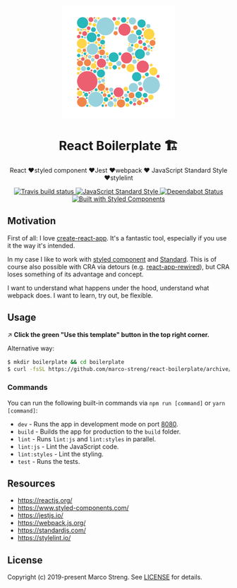 <p align="center">
  <img src="https://raw.githubusercontent.com/marco-streng/react-boilerplate/master/logo.png" width="256" alt="Dashboard">
</p>

<h1 align="center">
   React Boilerplate 🏗
</h1>

<p align="center">
  React ❤️styled component ❤️Jest ❤️webpack ❤️ JavaScript Standard Style ❤️stylelint
</p>

<p align="center">
  <a href="https://travis-ci.org">
    <img alt="Travis build status" src="https://api.travis-ci.org/marco-streng/react-boilerplate.svg?branch=master">
  </a>
  <a href="https://standardjs.com">
    <img alt="JavaScript Standard Style" src="https://img.shields.io/badge/code_style-standard-brightgreen.svg">
  </a>
  <a href="https://dependabot.com">
    <img alt="Dependabot Status" src="https://api.dependabot.com/badges/status?host=github&repo=marco-streng/react-boilerplate">
  </a>
  <a href="https://www.styled-components.com/">
    <img alt="Built with Styled Components" src="https://img.shields.io/badge/built%20with-styled%20components-db7093.svg">
  </a>
</p>

## Motivation

First of all: I love [create-react-app](https://github.com/facebook/create-react-app). It's a fantastic tool, especially if you use it the way it's intended.

In my case I like to work with [styled component](https://www.styled-components.com/) and [Standard](https://standardjs.com/). This is of course also possible with CRA via detours (e.g. [react-app-rewired](https://github.com/timarney/react-app-rewired)), but CRA loses something of its advantage and concept.

I want to understand what happens under the hood, understand what webpack does. I want to learn, try out, be flexible.

## Usage

↗️ **Click the green "Use this template" button in the top right corner.**

Alternative way:

``` bash
$ mkdir boilerplate && cd boilerplate
$ curl -fsSL https://github.com/marco-streng/react-boilerplate/archive/master.tar.gz | tar -xz --strip-components 1
```

### Commands

You can run the following built-in commands via `npm run [command]` or `yarn [command]`:

* `dev` - Runs the app in development mode on port [8080](http://localhost:8080).
* `build` - Builds the app for production to the `build` folder.
* `lint` - Runs `lint:js` and `lint:styles` in parallel.
* `lint:js` - Lint the JavaScript code.
* `lint:styles` - Lint the styling.
* `test` - Runs the tests.

## Resources

* https://reactjs.org/
* https://www.styled-components.com/
* https://jestjs.io/
* https://webpack.js.org/
* https://standardjs.com/
* https://stylelint.io/

## License

Copyright (c) 2019-present Marco Streng. See [LICENSE](./LICENSE.md) for details.
